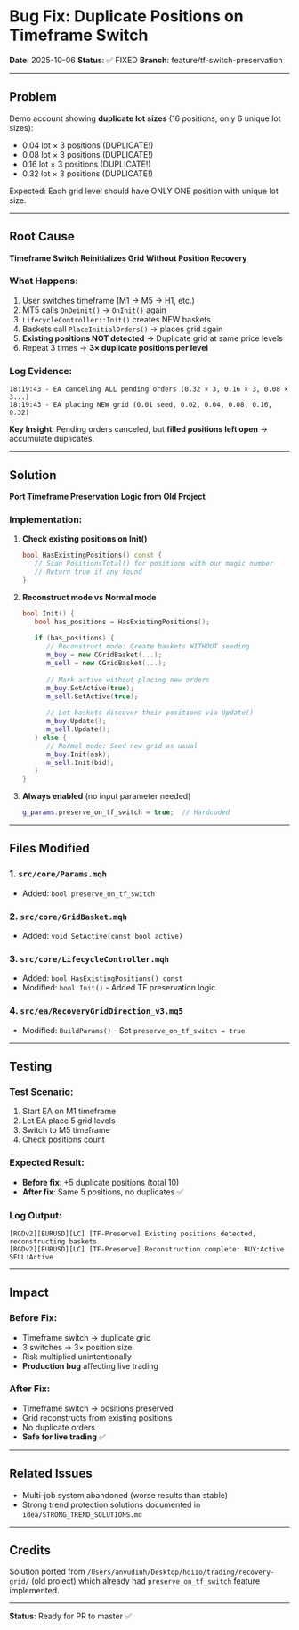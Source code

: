 # Bug Fix: Duplicate Positions on Timeframe Switch

**Date**: 2025-10-06
**Status**: ✅ FIXED
**Branch**: feature/tf-switch-preservation

---

## Problem

Demo account showing **duplicate lot sizes** (16 positions, only 6 unique lot sizes):
- 0.04 lot × 3 positions (DUPLICATE!)
- 0.08 lot × 3 positions (DUPLICATE!)
- 0.16 lot × 3 positions (DUPLICATE!)
- 0.32 lot × 3 positions (DUPLICATE!)

Expected: Each grid level should have ONLY ONE position with unique lot size.

---

## Root Cause

**Timeframe Switch Reinitializes Grid Without Position Recovery**

### What Happens:

1. User switches timeframe (M1 → M5 → H1, etc.)
2. MT5 calls `OnDeinit()` → `OnInit()` again
3. `LifecycleController::Init()` creates NEW baskets
4. Baskets call `PlaceInitialOrders()` → places grid again
5. **Existing positions NOT detected** → Duplicate grid at same price levels
6. Repeat 3 times → **3× duplicate positions per level**

### Log Evidence:

```
18:19:43 - EA canceling ALL pending orders (0.32 × 3, 0.16 × 3, 0.08 × 3...)
18:19:43 - EA placing NEW grid (0.01 seed, 0.02, 0.04, 0.08, 0.16, 0.32)
```

**Key Insight**: Pending orders canceled, but **filled positions left open** → accumulate duplicates.

---

## Solution

**Port Timeframe Preservation Logic from Old Project**

### Implementation:

1. **Check existing positions on Init()**
   ```cpp
   bool HasExistingPositions() const {
      // Scan PositionsTotal() for positions with our magic number
      // Return true if any found
   }
   ```

2. **Reconstruct mode vs Normal mode**
   ```cpp
   bool Init() {
      bool has_positions = HasExistingPositions();
      
      if (has_positions) {
         // Reconstruct mode: Create baskets WITHOUT seeding
         m_buy = new CGridBasket(...);
         m_sell = new CGridBasket(...);
         
         // Mark active without placing new orders
         m_buy.SetActive(true);
         m_sell.SetActive(true);
         
         // Let baskets discover their positions via Update()
         m_buy.Update();
         m_sell.Update();
      } else {
         // Normal mode: Seed new grid as usual
         m_buy.Init(ask);
         m_sell.Init(bid);
      }
   }
   ```

3. **Always enabled** (no input parameter needed)
   ```cpp
   g_params.preserve_on_tf_switch = true;  // Hardcoded
   ```

---

## Files Modified

### 1. `src/core/Params.mqh`
- Added: `bool preserve_on_tf_switch`

### 2. `src/core/GridBasket.mqh`
- Added: `void SetActive(const bool active)`

### 3. `src/core/LifecycleController.mqh`
- Added: `bool HasExistingPositions() const`
- Modified: `bool Init()` - Added TF preservation logic

### 4. `src/ea/RecoveryGridDirection_v3.mq5`
- Modified: `BuildParams()` - Set `preserve_on_tf_switch = true`

---

## Testing

### Test Scenario:
1. Start EA on M1 timeframe
2. Let EA place 5 grid levels
3. Switch to M5 timeframe
4. Check positions count

### Expected Result:
- **Before fix**: +5 duplicate positions (total 10)
- **After fix**: Same 5 positions, no duplicates ✅

### Log Output:
```
[RGDv2][EURUSD][LC] [TF-Preserve] Existing positions detected, reconstructing baskets
[RGDv2][EURUSD][LC] [TF-Preserve] Reconstruction complete: BUY:Active SELL:Active
```

---

## Impact

### Before Fix:
- Timeframe switch → duplicate grid
- 3 switches → 3× position size
- Risk multiplied unintentionally
- **Production bug** affecting live trading

### After Fix:
- Timeframe switch → positions preserved
- Grid reconstructs from existing positions
- No duplicate orders
- **Safe for live trading** ✅

---

## Related Issues

- Multi-job system abandoned (worse results than stable)
- Strong trend protection solutions documented in `idea/STRONG_TREND_SOLUTIONS.md`

---

## Credits

Solution ported from `/Users/anvudinh/Desktop/hoiio/trading/recovery-grid/` (old project) which already had `preserve_on_tf_switch` feature implemented.

---

**Status**: Ready for PR to master ✅
